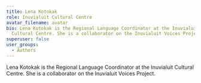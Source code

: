 ```yaml
---
title: Lena Kotokak
role: Inuvialuit Cultural Centre
avatar_filename: avatar
bio: Lena Kotokak is the Regional Language Coordinator at the Inuvialuit
  Cultural Centre. She is a collaborator on the Inuvialuit Voices Project.
superuser: false
user_groups:
  - Authors
---
```

Lena Kotokak is the Regional Language Coordinator at the Inuvialuit Cultural Centre. She is a collaborator on the Inuvialuit Voices Project.